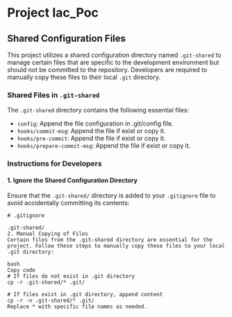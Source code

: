 # Project Iac_Poc

## Shared Configuration Files

This project utilizes a shared configuration directory named `.git-shared` to manage certain files that are specific to the development environment but should not be committed to the repository. Developers are required to manually copy these files to their local `.git` directory.

### Shared Files in `.git-shared`

The `.git-shared` directory contains the following essential files:

- `config`: Append the file configuration in .git/config file. 
- `hooks/commit-msg`: Append the file if exist or copy it.
- `hooks/pre-commit`: Append the file if exist or copy it.
- `hooks/prepare-commit-msg`: Append the file if exist or copy it.

### Instructions for Developers

#### 1. Ignore the Shared Configuration Directory

Ensure that the `.git-shared/` directory is added to your `.gitignore` file to avoid accidentally committing its contents:

```plaintext
# .gitignore

.git-shared/
2. Manual Copying of Files
Certain files from the .git-shared directory are essential for the project. Follow these steps to manually copy these files to your local .git directory:

bash
Copy code
# If files do not exist in .git directory
cp -r .git-shared/* .git/

# If files exist in .git directory, append content
cp -r -n .git-shared/* .git/
Replace * with specific file names as needed.
